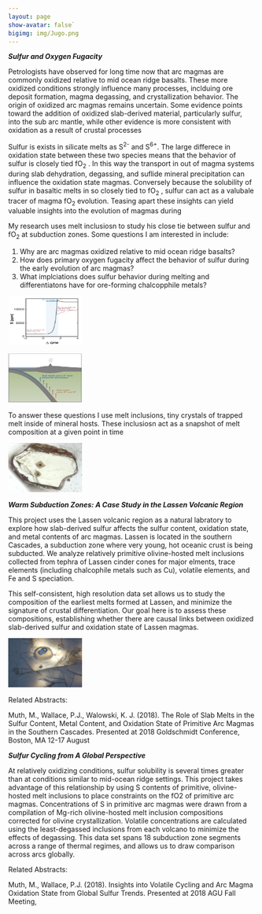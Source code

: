 ```yaml
---
layout: page
show-avatar: false`
bigimg: img/Jugo.png
---
```


**_Sulfur and Oxygen Fugacity_**

Petrologists have observed for long time now that arc magmas are commonly oxidized relative to mid ocean ridge basalts. These more oxidized conditions strongly influence many processes, inclduing ore deposit formation, magma degassing, and crystallization behavior. The origin of oxidized arc magmas remains uncertain. Some evidence points toward the addition of oxidized slab-derived material, particularly sulfur, into the sub arc mantle, while other evidence is more consistent with oxidation as a result of crustal processes

Sulfur is exists in silicate melts as S<sup>2-</sup> and S<sup>6+</sup>. The large differece in oxidation state between these two species means that the behavior of sulfur is closely tied fO<sub>2</sub> . In this way the transport in out of magma systems during slab dehydration, degassing, and suflide mineral precipitation can influence the oxidation state magmas. Conversely because the solubility of sulfur in basaltic melts in so closely tied to fO<sub>2</sub> , sulfur can act as a valubale tracer of magma fO<sub>2</sub> evolution. Teasing apart these insights can yield valuable insights into the evolution of magmas during 

My research uses melt inclusiosn to study  his close tie between sulfur and fO<sub>2</sub> at subduction zones. Some questions I am interested in include:

1. Why are arc magmas oxidized relative to mid ocean ridge basalts? 
2. How does primary oxygen fugacity affect the behavior of sulfur during the early evolution of arc magmas?
3. What implciations does sulfur behavior during melting and differentiatons have for ore-forming chalcopphile metals?

<img src="/img/Jugo.png" alt="Kitten"
	title="A cute kitten" width="150" height="100" />

<img src="/img/subduction_schematic.png" alt="Kitten"
	title="A cute kitten" width="150" height="100" />

To answer these questions I use melt inclusions, tiny crystals of trapped melt inside of mineral hosts. These inclusiosn act as a snapshot of melt composition at a given point in time

<img src="/img/MI2.jpeg" alt="Kitten"
	title="A cute kitten" width="150" height="100" />

**_Warm Subduction Zones: A Case Study in the Lassen Volcanic Region_**

This project uses the Lassen volcanic region as a natural labratory to explore how slab-derived sulfur affects the sulfur content, oxidation state, and metal contents of arc magmas. Lassen is located in the southern Cascades, a subduction zone where very young, hot oceanic crust is being subducted. We analyze relatively primitive olivine-hosted melt inclusions collected from tephra of Lassen cinder cones for major elments, trace elements (including chalcophile metals such as Cu), volatile elements, and Fe and S speciation. 

This self-consistent, high resolution data set allows us to study the composition of the earliest melts formed at Lassen, and minimize the signature of crustal differentiation. Our goal here is to assess these compositions, establishing whether there are causal links between oxidized slab-derived sulfur and oxidation state of Lassen magmas. 

<img src="/img/MI1.jpeg" alt="Kitten"
	title="A cute kitten" width="150" height="100" />

Related Abstracts:  

Muth, M., Wallace, P.J., Walowski, K. J. (2018). The Role of Slab Melts in the Sulfur Content, Metal Content, and Oxidation State of Primitive Arc Magmas in the Southern Cascades. Presented at 2018 Goldschmidt Conference, Boston, MA 12-17 August


**_Sulfur Cycling from A Global Perspective_**

At relatively oxidizing conditions, sulfur solubility is several times greater than at conditions similar to mid-ocean ridge settings. This project takes advantage of this relationship by using S contents of primitive, olivine-hosted melt inclusions to place constraints on the fO2 of primitive arc magmas. Concentrations of S in primitive arc magmas were drawn from a compilation of Mg-rich olivine-hosted melt inclusion compositions corrected for olivine crystallization. Volatile concentrations are calculated using the least-degassed inclusions from each volcano to minimize the effects of degassing. This data set spans 18 subduction zone segments across a range of thermal regimes, and allows us to draw comparison across arcs globally.

Related Abstracts:

Muth, M., Wallace, P.J. (2018). Insights into Volatile Cycling and Arc Magma Oxidation State from Global Sulfur Trends. Presented at 2018 AGU Fall Meeting, 